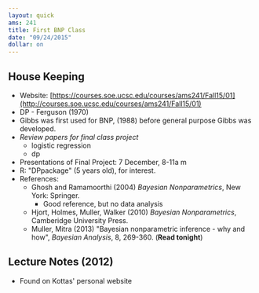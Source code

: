 ```yaml
---
layout: quick
ams: 241
title: First BNP Class
date: "09/24/2015"
dollar: on
---
```


## House Keeping
- Website: [https://courses.soe.ucsc.edu/courses/ams241/Fall15/01](http://courses.soe.ucsc.edu/courses/ams241/Fall15/01)
- DP - Ferguson (1970)
- Gibbs was first used for BNP, (1988) before general purpose Gibbs was developed.
- *Review papers for final class project*
    - logistic regression
    - dp
- Presentations of Final Project: 7 December, 8-11a m
- R: "DPpackage" (5 years old), for interest.
- References:
    - Ghosh and Ramamoorthi (2004) *Bayesian Nonparametrics*, New York: Springer.
      - Good reference, but no data analysis
    - Hjort, Holmes, Muller, Walker (2010) *Bayesian Nonparametrics*, Camberidge University Press.
    - Muller, Mitra (2013) "Bayesian nonparametric inference - why and how", *Bayesian Analysis*, 8, 269-360. (**Read tonight**)

## Lecture Notes (2012)
- Found on Kottas' personal website
